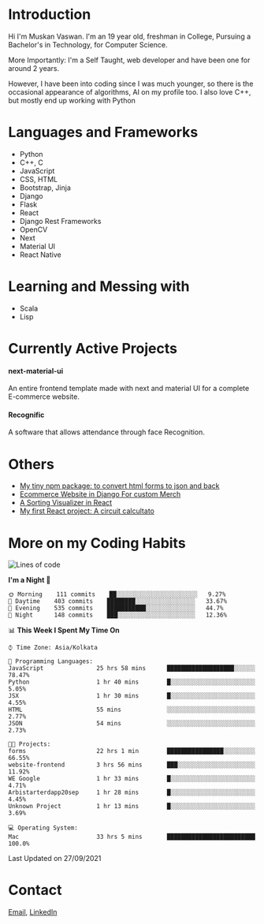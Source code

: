 <!-- - I’m currently working on:
&nbsp;&nbsp;&nbsp;&nbsp;&nbsp;&nbsp; *Circuits*[https://muskanvaswan.github.io/circuits] which, as the name suggests,  is a calculator for solving circuits with ease. This is my first React project
#### I’m currently learning : 
&nbsp;&nbsp;&nbsp;&nbsp;&nbsp;&nbsp; React.js
#### Ask me about:
&nbsp;&nbsp;&nbsp;&nbsp;&nbsp;&nbsp; Anything
#### How to reach me:
&nbsp;&nbsp;&nbsp;&nbsp;&nbsp;&nbsp; Email[mailto:muskanvaswan@gmail.com] LinkedIn[https://www.linkedin.com/in/muskan-vaswan?lipi=urn%3Ali%3Apage%3Ad_flagship3_profile_view_base_contact_details%3B%2FQpdlv5fQ12Ru4DkW2TysA%3D%3D]
#### Pronouns:
&nbsp;&nbsp;&nbsp;&nbsp;&nbsp;&nbsp; Her -->

# Introduction
Hi I'm Muskan Vaswan.
I'm an 19 year old,
freshman in College,
Pursuing a Bachelor's in Technology, for Computer Science.

More Importantly: I'm a Self Taught, web developer and have been one for around 2 years.

However, I have been into coding since I was much younger, so there is the occasional appearance of algorithms, AI on my profile too. I also love C++, but mostly end up working with Python


# Languages and Frameworks

- Python
- C++, C
- JavaScript
- CSS, HTML 
- Bootstrap, Jinja
- Django
- Flask
- React 
- Django Rest Frameworks
- OpenCV
- Next
- Material UI
- React Native

# Learning and Messing with 

- Scala 
- Lisp

# Currently Active Projects

#### next-material-ui
An entire frontend template made with next and material UI for a complete E-commerce website.

#### Recognific
A software that allows attendance through face Recognition.

# Others
- [My tiny npm package: to convert html forms to json and back](https://www.npmjs.com/package/forms-dynamically)
- [Ecommerce Website in Django For custom Merch](https://merch-commerce.herokuapp.com/)
- [A Sorting Visualizer in React](https://muskanvaswan.github.io/SortingVisualizer/)
- [My first React project: A circuit calcultato](https://muskanvaswan.github.io/circuits)

# More on my Coding Habits

<!--START_SECTION:waka-->
![Lines of code](https://img.shields.io/badge/From%20Hello%20World%20I%27ve%20Written-416073%20lines%20of%20code-blue)

**I'm a Night 🦉** 

```text
🌞 Morning    111 commits    ██░░░░░░░░░░░░░░░░░░░░░░░   9.27% 
🌆 Daytime    403 commits    ████████░░░░░░░░░░░░░░░░░   33.67% 
🌃 Evening    535 commits    ███████████░░░░░░░░░░░░░░   44.7% 
🌙 Night      148 commits    ███░░░░░░░░░░░░░░░░░░░░░░   12.36%

```


📊 **This Week I Spent My Time On** 

```text
⌚︎ Time Zone: Asia/Kolkata

💬 Programming Languages: 
JavaScript               25 hrs 58 mins      ███████████████████░░░░░░   78.47% 
Python                   1 hr 40 mins        █░░░░░░░░░░░░░░░░░░░░░░░░   5.05% 
JSX                      1 hr 30 mins        █░░░░░░░░░░░░░░░░░░░░░░░░   4.55% 
HTML                     55 mins             ░░░░░░░░░░░░░░░░░░░░░░░░░   2.77% 
JSON                     54 mins             ░░░░░░░░░░░░░░░░░░░░░░░░░   2.73%

🐱‍💻 Projects: 
forms                    22 hrs 1 min        ████████████████░░░░░░░░░   66.55% 
website-frontend         3 hrs 56 mins       ███░░░░░░░░░░░░░░░░░░░░░░   11.92% 
WE Google                1 hr 33 mins        █░░░░░░░░░░░░░░░░░░░░░░░░   4.71% 
Arbistarterdapp20sep     1 hr 28 mins        █░░░░░░░░░░░░░░░░░░░░░░░░   4.45% 
Unknown Project          1 hr 13 mins        █░░░░░░░░░░░░░░░░░░░░░░░░   3.69%

💻 Operating System: 
Mac                      33 hrs 5 mins       █████████████████████████   100.0%

```


 Last Updated on 27/09/2021
<!--END_SECTION:waka-->

# Contact

[Email](mailto:muskanvaswan@gmail.com), [LinkedIn](https://www.linkedin.com/in/muskan-vaswan?lipi=urn%3Ali%3Apage%3Ad_flagship3_profile_view_base_contact_details%3B%2FQpdlv5fQ12Ru4DkW2TysA%3D%3D)



